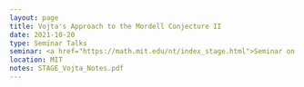 ```yaml
---
layout: page
title: Vojta's Approach to the Mordell Conjecture II
date: 2021-10-20
type: Seminar Talks
seminar: <a href="https://math.mit.edu/nt/index_stage.html">Seminar on Topics in Arithmetic, Geometry, Etc. (STAGE)</a>
location: MIT
notes: STAGE_Vojta_Notes.pdf
---
```

